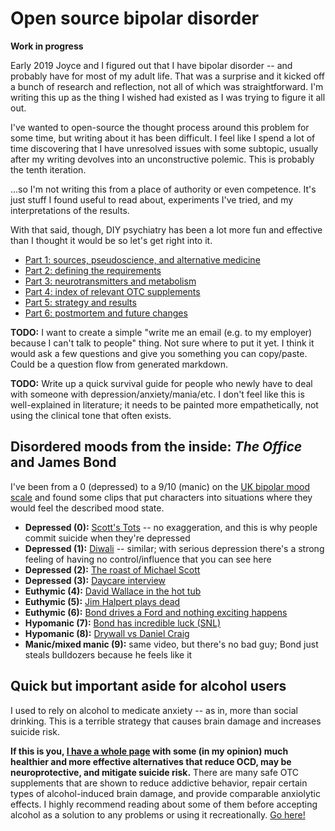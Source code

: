 # Open source bipolar disorder
**Work in progress**

Early 2019 Joyce and I figured out that I have bipolar disorder -- and probably have for most of my adult life. That was a surprise and it kicked off a bunch of research and reflection, not all of which was straightforward. I'm writing this up as the thing I wished had existed as I was trying to figure it all out.

I've wanted to open-source the thought process around this problem for some time, but writing about it has been difficult. I feel like I spend a lot of time discovering that I have unresolved issues with some subtopic, usually after my writing devolves into an unconstructive polemic. This is probably the tenth iteration.

...so I'm not writing this from a place of authority or even competence. It's just stuff I found useful to read about, experiments I've tried, and my interpretations of the results.

With that said, though, DIY psychiatry has been a lot more fun and effective than I thought it would be so let's get right into it.

+ [Part 1: sources, pseudoscience, and alternative medicine](sources.md)
+ [Part 2: defining the requirements](requirements.md)
+ [Part 3: neurotransmitters and metabolism](neurotransmitters.md)
+ [Part 4: index of relevant OTC supplements](supplements.md)
+ [Part 5: strategy and results](strategy.md)
+ [Part 6: postmortem and future changes](postmortem.md)

**TODO:** I want to create a simple "write me an email (e.g. to my employer) because I can't talk to people" thing. Not sure where to put it yet. I think it would ask a few questions and give you something you can copy/paste. Could be a question flow from generated markdown.

**TODO:** Write up a quick survival guide for people who newly have to deal with someone with depression/anxiety/mania/etc. I don't feel like this is well-explained in literature; it needs to be painted more empathetically, not using the clinical tone that often exists.


## Disordered moods from the inside: _The Office_ and James Bond
I've been from a 0 (depressed) to a 9/10 (manic) on the [UK bipolar mood scale](https://www.bipolaruk.org/FAQs/mood-scale) and found some clips that put characters into situations where they would feel the described mood state.

+ **Depressed (0):** [Scott's Tots](https://www.youtube.com/watch?v=x0N2ZxQJYTw) -- no exaggeration, and this is why people commit suicide when they're depressed
+ **Depressed (1):** [Diwali](https://www.youtube.com/watch?v=XTSg6vYJcxs) -- similar; with serious depression there's a strong feeling of having no control/influence that you can see here
+ **Depressed (2):** [The roast of Michael Scott](https://www.youtube.com/watch?v=OS-utbiLy6o)
+ **Depressed (3):** [Daycare interview](https://www.youtube.com/watch?v=ZMTxLRxiiC8)
+ **Euthymic (4):** [David Wallace in the hot tub](https://www.youtube.com/watch?v=0gYbZAAJtIE)
+ **Euthymic (5):** [Jim Halpert plays dead](https://www.youtube.com/watch?v=WTyWE-SmWp4)
+ **Euthymic (6):** [Bond drives a Ford and nothing exciting happens](https://www.youtube.com/watch?v=ojob6IE4JQ4)
+ **Hypomanic (7):** [Bond has incredible luck (SNL)](https://www.youtube.com/watch?v=zbpibPm7AVE)
+ **Hypomanic (8):** [Drywall vs Daniel Craig](https://www.youtube.com/watch?v=iZxNbAwY_rk)
+ **Manic/mixed manic (9):** same video, but there's no bad guy; Bond just steals bulldozers because he feels like it


## Quick but important aside for alcohol users
I used to rely on alcohol to medicate anxiety -- as in, more than social drinking. This is a terrible strategy that causes brain damage and increases suicide risk.

**If this is you, [I have a whole page](alcohol-substitution.md) with some (in my opinion) much healthier and more effective alternatives that reduce OCD, may be neuroprotective, and mitigate suicide risk.** There are many safe OTC supplements that are shown to reduce addictive behavior, repair certain types of alcohol-induced brain damage, and provide comparable anxiolytic effects. I highly recommend reading about some of them before accepting alcohol as a solution to any problems or using it recreationally. [Go here!](alcohol-substitution.md)
